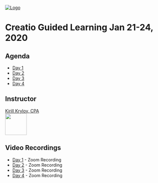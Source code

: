 [![Logo](https://www.creatio.com/sites/default/files/2019-10/creatio-main-logo.svg)](https://github.com/sindresorhus/awesome#readme)
# Creatio Guided Learning Jan 21-24, 2020

## Agenda
- [Day 1](Agenda/DAY1_AGENDA.md)
- [Day 2](Agenda/DAY2_AGENDA.md)
- [Day 3](Agenda/DAY3_AGENDA.md)
- [Day 4](Agenda/DAY4_AGENDA.md)



## Instructor
<a href="mailto:k.krylov@creatio.com?subject=Guided%20Learning%20Jan21%2017-24,%202020">Kirill Krylov, CPA</a><br />
<a href="https://www.linkedin.com/in/kirill-krylov-cpa/"><img src="https://content.linkedin.com/content/dam/me/brand/en-us/brand-home/logos/01-dsk-e8-v2.png.original.png" width="70"></a>


## Video Recordings
- [Day 1](https://api.zoom.us/recording/play/glcXJhmUpI0t2sQ-0IHPYWZcra2yXKqnyg6j2etJ5LHL71xpipGmebR-uUKD1nyK) - Zoom Recording
- [Day 2](https://api.zoom.us/recording/play/acDymnDuEK1NJUtpGS0epO2rpK9aahbNjO_cJc_6ItMtnwUtWm3cFtPkDWb_DMOW) - Zoom Recording
- [Day 3](https://api.zoom.us/recording/play/IrsTr7Wo5wlmIdVmfh5zlKJeRfAxyTis4dXQlxFbJa0sxngr3GsCsszCeKpL3Doj) - Zoom Recording
- [Day 4](https://api.zoom.us/recording/play/v486p7GToZfMTgHfBAfQFZF4XHRqJLfJhBHMe8uyhPQl35HMrSIIM3fIUS5F14P7) - Zoom Recording
